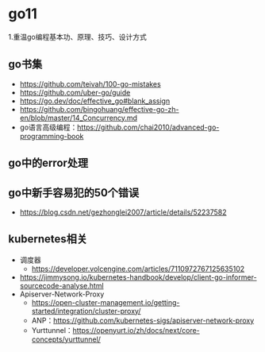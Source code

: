 # go11
1.重温go编程基本功、原理、技巧、设计方式
## go书集
   - https://github.com/teivah/100-go-mistakes
   - https://github.com/uber-go/guide
   - https://go.dev/doc/effective_go#blank_assign
   - https://github.com/bingohuang/effective-go-zh-en/blob/master/14_Concurrency.md
   - go语言高级编程：https://github.com/chai2010/advanced-go-programming-book
## go中的error处理

## go中新手容易犯的50个错误
   - https://blog.csdn.net/gezhonglei2007/article/details/52237582

## kubernetes相关
  - 调度器
    - https://developer.volcengine.com/articles/7110972767125635102
  - https://jimmysong.io/kubernetes-handbook/develop/client-go-informer-sourcecode-analyse.html
  - Apiserver-Network-Proxy
    - https://open-cluster-management.io/getting-started/integration/cluster-proxy/
    - ANP：https://github.com/kubernetes-sigs/apiserver-network-proxy
    - Yurttunnel：https://openyurt.io/zh/docs/next/core-concepts/yurttunnel/
     